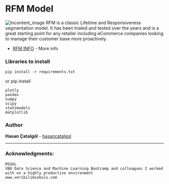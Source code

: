 
# RFM Model
![Incontent_image](https://www.responsedga.com/wp-content/uploads/2021/02/Incontent_image.png)
RFM is a classic Lifetime and Responsiveness segmentation model. It has been trialed and tested over the years and is a great starting point for any retailer including eCommerce companies looking to manage their customer base more proactively. 

* [RFM INFO](https://en.wikipedia.org/wiki/RFM_(market_research)) - More info


### Libraries to install 

```
pip install -r requirements.txt
```

or pip install 
```
plotly
pandas
numpy
scipy
statsmodels
matplotlib
```

### Author

**Hasan Çatalgöl** -  [hasancatalgol](https://github.com/hasancatalgol)

---

### Acknowledgments:

```
MIUUL
VBO Data Science and Machine Learning Bootcamp and colleagues I worked with on a highly productive environment
www.veribilimiokulu.com
```
